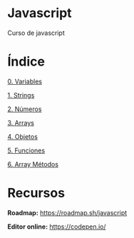 # Javascript
Curso de javascript

# Índice
[0. Variables](https://github.com/eugeniosanchezcrespillo/javascript/tree/main/0.Variables)

[1. Strings](https://github.com/eugeniosanchezcrespillo/javascript/tree/main/1.Strings)

[2. Números](https://github.com/eugeniosanchezcrespillo/javascript/tree/main/2.Numeros)

[3. Arrays](https://github.com/eugeniosanchezcrespillo/javascript/tree/main/3.Arrays)

[4. Objetos](https://github.com/eugeniosanchezcrespillo/javascript/tree/main/4.Objetos)

[5. Funciones](https://github.com/eugeniosanchezcrespillo/javascript/tree/main/5.Funciones)

[6. Array Métodos](https://github.com/eugeniosanchezcrespillo/javascript/tree/main/6.ArrayMetodos)


# Recursos
**Roadmap:** https://roadmap.sh/javascript 

**Editor online:** https://codepen.io/
